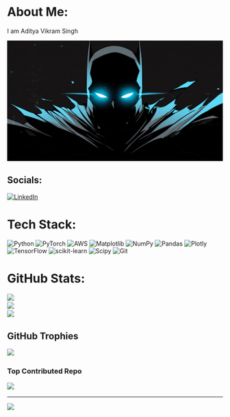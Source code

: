 # About Me:
I am Aditya Vikram Singh

<p align="center">
  <img src="batman-blue-glowing-eyes-dark-gif-preview-desktop-wallpaper.gif" width="600" alt="Batman Glowing Eyes" />
</p>


## Socials:
[![LinkedIn](https://img.shields.io/badge/LinkedIn-%230077B5.svg?logo=linkedin&logoColor=white)](https://linkedin.com/in/https://www.linkedin.com/in/aditya-vikram-singh-50602a25b/) 

# Tech Stack:
![Python](https://img.shields.io/badge/python-3670A0?style=flat&logo=python&logoColor=ffdd54) ![PyTorch](https://img.shields.io/badge/PyTorch-%23EE4C2C.svg?style=flat&logo=PyTorch&logoColor=white) ![AWS](https://img.shields.io/badge/AWS-%23FF9900.svg?style=flat&logo=amazon-aws&logoColor=white) ![Matplotlib](https://img.shields.io/badge/Matplotlib-%23ffffff.svg?style=flat&logo=Matplotlib&logoColor=black) ![NumPy](https://img.shields.io/badge/numpy-%23013243.svg?style=flat&logo=numpy&logoColor=white) ![Pandas](https://img.shields.io/badge/pandas-%23150458.svg?style=flat&logo=pandas&logoColor=white) ![Plotly](https://img.shields.io/badge/Plotly-%233F4F75.svg?style=flat&logo=plotly&logoColor=white) ![TensorFlow](https://img.shields.io/badge/TensorFlow-%23FF6F00.svg?style=flat&logo=TensorFlow&logoColor=white) ![scikit-learn](https://img.shields.io/badge/scikit--learn-%23F7931E.svg?style=flat&logo=scikit-learn&logoColor=white) ![Scipy](https://img.shields.io/badge/SciPy-%230C55A5.svg?style=flat&logo=scipy&logoColor=%white) ![Git](https://img.shields.io/badge/git-%23F05033.svg?style=flat&logo=git&logoColor=white)
# GitHub Stats:
![](https://github-readme-stats.vercel.app/api?username=brucewayneoptimusprime&theme=transparent&hide_border=false&include_all_commits=true&count_private=true)<br/>
![](https://nirzak-streak-stats.vercel.app/?user=brucewayneoptimusprime&theme=transparent&hide_border=false)<br/>
![](https://github-readme-stats.vercel.app/api/top-langs/?username=brucewayneoptimusprime&theme=transparent&hide_border=false&include_all_commits=true&count_private=true&layout=compact)

## GitHub Trophies
![](https://github-profile-trophy.vercel.app/?username=brucewayneoptimusprime&theme=radical&no-frame=false&no-bg=false&margin-w=4)

### Top Contributed Repo
![](https://github-contributor-stats.vercel.app/api?username=brucewayneoptimusprime&limit=5&theme=dark&combine_all_yearly_contributions=true)

---
[![](https://visitcount.itsvg.in/api?id=brucewayneoptimusprime&icon=0&color=0)](https://visitcount.itsvg.in)

<!-- Proudly created with GPRM ( https://gprm.itsvg.in ) -->
